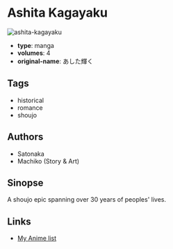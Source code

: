 # Ashita Kagayaku

![ashita-kagayaku](https://cdn.myanimelist.net/images/manga/2/13650.jpg)

-   **type**: manga
-   **volumes**: 4
-   **original-name**: あした輝く

## Tags

-   historical
-   romance
-   shoujo

## Authors

-   Satonaka
-   Machiko (Story & Art)

## Sinopse

A shoujo epic spanning over 30 years of peoples' lives.

## Links

-   [My Anime list](https://myanimelist.net/manga/10203/Ashita_Kagayaku)
